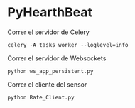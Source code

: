 # PyHearthBeat

Correr el servidor de Celery
	
	celery -A tasks worker --loglevel=info

Correr el servidor de Websockets

	python ws_app_persistent.py

Correr el cliente del sensor

	python Rate_Client.py
